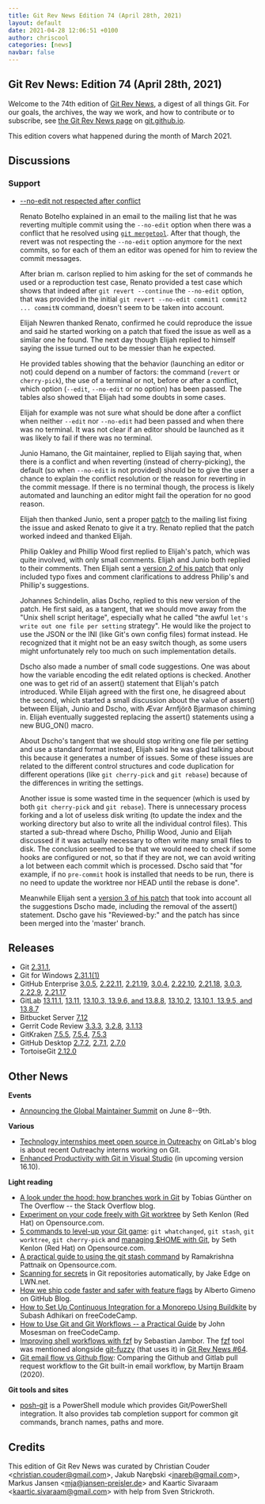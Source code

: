 ```yaml
---
title: Git Rev News Edition 74 (April 28th, 2021)
layout: default
date: 2021-04-28 12:06:51 +0100
author: chriscool
categories: [news]
navbar: false
---
```


## Git Rev News: Edition 74 (April 28th, 2021)

Welcome to the 74th edition of [Git Rev News](https://git.github.io/rev_news/rev_news/),
a digest of all things Git. For our goals, the archives, the way we work, and how to contribute or to
subscribe, see [the Git Rev News page](https://git.github.io/rev_news/rev_news/) on [git.github.io](http://git.github.io).

This edition covers what happened during the month of March 2021.

## Discussions

<!---
### General
-->

<!---
### Reviews
-->

### Support

* [--no-edit not respected after conflict](https://lore.kernel.org/git/4442fd0a-3306-a22b-3614-e3272f8f0be5@FreeBSD.org/)

  Renato Botelho explained in an email to the mailing list that he was
  reverting multiple commit using the `--no-edit` option when there
  was a conflict that he resolved using
  [`git mergetool`](https://git-scm.com/docs/git-mergetool). After that
  though, the revert was not respecting the `--no-edit` option anymore
  for the next commits, so for each of them an editor was opened for him
  to review the commit messages.

  After brian m. carlson replied to him asking for the set of commands
  he used or a reproduction test case, Renato provided a test case
  which shows that indeed after `git revert --continue` the
  `--no-edit` option, that was provided in the initial
  `git revert --no-edit commit1 commit2 ... commitN` command, doesn't
  seem to be taken into account.

  Elijah Newren thanked Renato, confirmed he could reproduce the issue
  and said he started working on a patch that fixed the issue as well
  as a similar one he found. The next day though Elijah replied to
  himself saying the issue turned out to be messier than he expected.

  He provided tables showing that the behavior (launching an editor or
  not) could depend on a number of factors: the command (`revert` or
  `cherry-pick`), the use of a terminal or not, before or after a
  conflict, which option (`--edit`, `--no-edit` or no option) has been
  passed. The tables also showed that Elijah had some doubts in some
  cases.

  Elijah for example was not sure what should be done after a conflict
  when neither `--edit` nor `--no-edit` had been passed and when there
  was no terminal. It was not clear if an editor should be launched as
  it was likely to fail if there was no terminal.

  Junio Hamano, the Git maintainer, replied to Elijah saying that,
  when there is a conflict and when reverting (instead of
  cherry-picking), the default (so when `--no-edit` is not provided)
  should be to give the user a chance to explain the conflict
  resolution or the reason for reverting in the commit message. If
  there is no terminal though, the process is likely automated and
  launching an editor might fail the operation for no good reason.

  Elijah then thanked Junio, sent a proper
  [patch](https://lore.kernel.org/git/pull.988.git.git.1616742969145.gitgitgadget@gmail.com/)
  to the mailing list fixing the issue and asked Renato to give it a
  try. Renato replied that the patch worked indeed and thanked Elijah.

  Philip Oakley and Phillip Wood first replied to Elijah's patch,
  which was quite involved, with only small comments. Elijah and Junio
  both replied to their comments. Then Elijah sent a
  [version 2 of his patch](https://lore.kernel.org/git/pull.988.v2.git.git.1617070174458.gitgitgadget@gmail.com/)
  that only included typo fixes and comment clarifications to address
  Philip's and Phillip's suggestions.

  Johannes Schindelin, alias Dscho, replied to this new version of the
  patch. He first said, as a tangent, that we should move away from
  the "Unix shell script heritage", especially what he called "the
  awful `let's write out one file per setting` strategy". He would
  like the project to use the JSON or the INI (like Git's own config
  files) format instead. He recognized that it might not be an easy
  switch though, as some users might unfortunately rely too much on
  such implementation details.

  Dscho also made a number of small code suggestions. One was about
  how the variable encoding the edit related options is
  checked. Another one was to get rid of an assert() statement that
  Elijah's patch introduced. While Elijah agreed with the first one,
  he disagreed about the second, which started a small discussion
  about the value of assert() between Elijah, Junio and Dscho, with
  Ævar Arnfjörð Bjarmason chiming in. Elijah eventually suggested
  replacing the assert() statements using a new BUG_ON() macro.

  About Dscho's tangent that we should stop writing one file per
  setting and use a standard format instead, Elijah said he was glad
  talking about this because it generates a number of issues. Some of
  these issues are related to the different control structures and
  code duplication for different operations (like `git cherry-pick`
  and `git rebase`) because of the differences in writing the
  settings.

  Another issue is some wasted time in the sequencer (which is used by
  both `git cherry-pick` and `git rebase`). There is unnecessary
  process forking and a lot of useless disk writing (to update the
  index and the working directory but also to write all the individual
  control files). This started a sub-thread where Dscho, Phillip Wood,
  Junio and Elijah discussed if it was actually necessary to often
  write many small files to disk. The conclusion seemed to be that we
  would need to check if some hooks are configured or not, so that if
  they are not, we can avoid writing a lot between each commit which
  is processed. Dscho said that "for example, if no `pre-commit` hook
  is installed that needs to be run, there is no need to update the
  worktree nor HEAD until the rebase is done".

  Meanwhile Elijah sent a
  [version 3 of his patch](https://lore.kernel.org/git/pull.988.v3.git.git.1617173541301.gitgitgadget@gmail.com/)
  that took into account all the suggestions Dscho made, including the
  removal of the assert() statement. Dscho gave his "Reviewed-by:" and
  the patch has since been merged into the 'master' branch.

<!---
## Developer Spotlight:
-->

## Releases

+ Git [2.31.1](https://lore.kernel.org/git/xmqq1rc1sf2z.fsf@gitster.g/),
+ Git for Windows [2.31.1(1)](https://github.com/git-for-windows/git/releases/tag/v2.31.1.windows.1)
+ GitHub Enterprise [3.0.5](https://help.github.com/enterprise-server@3.0/admin/release-notes#3.0.5),
[2.22.11](https://help.github.com/enterprise-server@2.22/admin/release-notes#2.22.11),
[2.21.19](https://help.github.com/enterprise-server@2.21/admin/release-notes#2.21.19),
[3.0.4](https://help.github.com/enterprise-server@3.0/admin/release-notes#3.0.4),
[2.22.10](https://help.github.com/enterprise-server@2.22/admin/release-notes#2.22.10),
[2.21.18](https://help.github.com/enterprise-server@2.21/admin/release-notes#2.21.18),
[3.0.3](https://docs.github.com/en/enterprise-server@3.0/admin/release-notes#3.0.3),
[2.22.9](https://help.github.com/enterprise-server@2.22/admin/release-notes#2.22.9),
[2.21.17](https://help.github.com/enterprise-server@2.21/admin/release-notes#2.21.17)
+ GitLab [13.11.1](https://about.gitlab.com/releases/2021/04/23/gitlab-13-11-1-released/),
[13.11](https://about.gitlab.com/releases/2021/04/22/gitlab-13-11-released/),
[13.10.3, 13.9.6, and 13.8.8](https://about.gitlab.com/releases/2021/04/14/security-release-gitlab-13-10-3-released/),
[13.10.2](https://about.gitlab.com/releases/2021/04/01/gitlab-13-10-2-released/),
[13.10.1, 13.9.5, and 13.8.7](https://about.gitlab.com/releases/2021/03/31/security-release-gitlab-13-10-1-released/)
+ Bitbucket Server [7.12](https://confluence.atlassian.com/bitbucketserver/bitbucket-server-release-notes-872139866.html)
+ Gerrit Code Review [3.3.3](https://www.gerritcodereview.com/3.3.html#333),
[3.2.8](https://www.gerritcodereview.com/3.2.html#328),
[3.1.13](https://www.gerritcodereview.com/3.1.html#3113)
+ GitKraken [7.5.5](https://support.gitkraken.com/release-notes/current),
[7.5.4](https://support.gitkraken.com/release-notes/current),
[7.5.3](https://support.gitkraken.com/release-notes/current)
+ GitHub Desktop [2.7.2](https://desktop.github.com/release-notes/),
[2.7.1](https://desktop.github.com/release-notes/),
[2.7.0](https://desktop.github.com/release-notes/)
+ TortoiseGit [2.12.0](https://tortoisegit.org/docs/releasenotes/#Release_2.12.0.0)

## Other News

__Events__

* [Announcing the Global Maintainer Summit](https://github.blog/2021-04-06-announcing-the-global-maintainer-summit/)
  on June 8--9th.


__Various__

* [Technology internships meet open source in Outreachy](https://about.gitlab.com/blog/2021/04/15/outreachy-sponsorship-winter-2020/)
  on GitLab's blog is about recent Outreachy interns working on Git.
* [Enhanced Productivity with Git in Visual Studio](https://devblogs.microsoft.com/visualstudio/enhanced-productivity-with-git-in-visual-studio/)
  (in upcoming version 16.10).


__Light reading__

* [A look under the hood: how branches work in Git](https://stackoverflow.blog/2021/04/05/a-look-under-the-hood-how-branches-work-in-git/)
  by Tobias Günther on The Overflow -- the Stack Overflow blog.
* [Experiment on your code freely with Git worktree](https://opensource.com/article/21/4/git-worktree)
  by Seth Kenlon (Red Hat) on Opensource.com.
* [5 commands to level-up your Git game](https://opensource.com/article/21/4/git-commands):
  `git whatchanged`, `git stash`, `git worktree`, `git cherry-pick` and
  [managing $HOME with Git](https://opensource.com/article/21/4/git-home),
  by Seth Kenlon (Red Hat) on Opensource.com.
* [A practical guide to using the git stash command](https://opensource.com/article/21/4/git-stash)
  by Ramakrishna Pattnaik on Opensource.com.
* [Scanning for secrets](https://lwn.net/Articles/851670/) in Git repositories
  automatically, by Jake Edge on LWN.net.
* [How we ship code faster and safer with feature flags](https://github.blog/2021-04-27-ship-code-faster-safer-feature-flags/)
  by Alberto Gimeno on GitHub Blog.
* [How to Set Up Continuous Integration for a Monorepo Using Buildkite](https://www.freecodecamp.org/news/how-to-set-up-continuous-integration-for-monorepo-using-buildkite/)
  by Subash Adhikari on freeCodeCamp.
* [How to Use Git and Git Workflows -- a Practical Guide](https://www.freecodecamp.org/news/practical-git-and-git-workflows/)
  by John Mosesman on freeCodeCamp.
* [Improving shell workflows with fzf](https://seb.jambor.dev/posts/improving-shell-workflows-with-fzf/)
  by Sebastian Jambor.  The [fzf](https://github.com/junegunn/fzf) tool was mentioned
  alongside [git-fuzzy](https://github.com/bigH/git-fuzzy) (that uses it) in
  [Git Rev News #64](https://git.github.io/rev_news/2020/06/25/edition-64/).
* [Git email flow vs Github flow](https://blog.brixit.nl/git-email-flow-versus-github-flow/):
  Comparing the Github and Gitlab pull request workflow to the Git built-in email workflow,
  by Martijn Braam (2020).


__Git tools and sites__

* [posh-git](http://dahlbyk.github.io/posh-git/) is a PowerShell module
  which provides Git/PowerShell integration.  It also provides tab completion
  support for common git commands, branch names, paths and more.


## Credits

This edition of Git Rev News was curated by
Christian Couder &lt;<christian.couder@gmail.com>&gt;,
Jakub Narębski &lt;<jnareb@gmail.com>&gt;,
Markus Jansen &lt;<mja@jansen-preisler.de>&gt; and
Kaartic Sivaraam &lt;<kaartic.sivaraam@gmail.com>&gt;
with help from Sven Strickroth.
